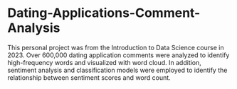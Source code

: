 # Dating-Applications-Comment-Analysis
This personal project was from the Introduction to Data Science course in 2023. Over 600,000 dating application comments were analyzed to identify high-frequency words and visualized with word cloud. In addition, sentiment analysis and classification models were employed to identify the relationship between sentiment scores and word count.
